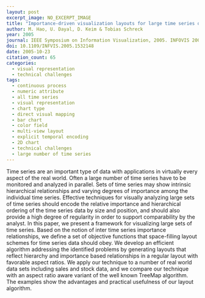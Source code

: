 ```yaml
---
layout: post
excerpt_image: NO_EXCERPT_IMAGE
title: "Importance-driven visualization layouts for large time series data"
author: M. Hao, U. Dayal, D. Keim & Tobias Schreck
year: 2005
journal: IEEE Symposium on Information Visualization, 2005. INFOVIS 2005.
doi: 10.1109/INFVIS.2005.1532148
date: 2005-10-23
citation_count: 65
categories:
  - visual representation
  - technical challenges
tags:
  - continuous process
  - numeric attribute
  - all time series
  - visual representation
  - chart type
  - direct visual mapping
  - bar chart
  - color field
  - multi-view layout
  - explicit temporal encoding
  - 2D chart
  - technical challenges
  - large number of time series
---
```

Time series are an important type of data with applications in virtually every aspect of the real world. Often a large number of time series have to be monitored and analyzed in parallel. Sets of time series may show intrinsic hierarchical relationships and varying degrees of importance among the individual time series. Effective techniques for visually analyzing large sets of time series should encode the relative importance and hierarchical ordering of the time series data by size and position, and should also provide a high degree of regularity in order to support comparability by the analyst. In this paper, we present a framework for visualizing large sets of time series. Based on the notion of inter time series importance relationships, we define a set of objective functions that space-filling layout schemes for time series data should obey. We develop an efficient algorithm addressing the identified problems by generating layouts that reflect hierarchy and importance based relationships in a regular layout with favorable aspect ratios. We apply our technique to a number of real world data sets including sales and stock data, and we compare our technique with an aspect ratio aware variant of the well known TreeMap algorithm. The examples show the advantages and practical usefulness of our layout algorithm.
